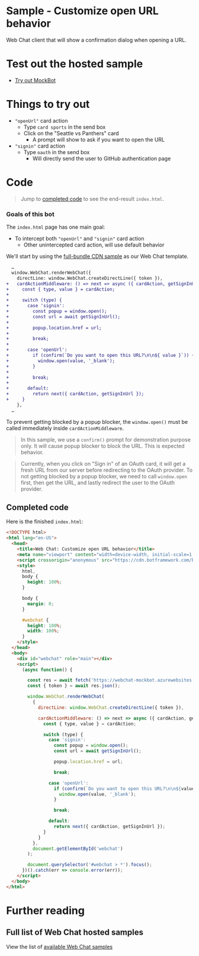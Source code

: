 # Sample - Customize open URL behavior

Web Chat client that will show a confirmation dialog when opening a URL.

# Test out the hosted sample

-  [Try out MockBot](https://microsoft.github.io/BotFramework-WebChat/04.api/i.open-url)

# Things to try out

-  `"openUrl"` card action
   -  Type `card sports` in the send box
   -  Click on the "Seattle vs Panthers" card
      -  A prompt will show to ask if you want to open the URL
-  `"signin"` card action
   -  Type `oauth` in the send box
      -  Will directly send the user to GitHub authentication page

# Code

> Jump to [completed code](#completed-code) to see the end-result `index.html`.

### Goals of this bot

The `index.html` page has one main goal:

-  To intercept both `"openUrl"` and `"signin"` card action
   -  Other unintercepted card action, will use default behavior

We'll start by using the [full-bundle CDN sample](../../01.getting-started/a.full-bundle/README.md) as our Web Chat template.

```diff
  …
  window.WebChat.renderWebChat({
    directLine: window.WebChat.createDirectLine({ token }),
+   cardActionMiddleware: () => next => async ({ cardAction, getSignInUrl }) => {
+     const { type, value } = cardAction;
+
+     switch (type) {
+       case 'signin':
+         const popup = window.open();
+         const url = await getSignInUrl();
+
+         popup.location.href = url;
+
+         break;
+
+       case 'openUrl':
+         if (confirm(`Do you want to open this URL?\n\n${ value }`)) {
+           window.open(value, '_blank');
+         }
+
+         break;
+
+       default:
+         return next({ cardAction, getSignInUrl });
+     }
    },
  …
```

To prevent getting blocked by a popup blocker, the `window.open()` must be called immediately inside `cardActionMiddleware`.

> In this sample, we use a `confirm()` prompt for demonstration purpose only. It will cause popup blocker to block the URL. This is expected behavior.

> Currently, when you click on "Sign in" of an OAuth card, it will get a fresh URL from our server before redirecting to the OAuth provider. To not getting blocked by a popup blocker, we need to call `window.open` first, then get the URL, and lastly redirect the user to the OAuth provider.

## Completed code

Here is the finished `index.html`:

<!-- prettier-ignore-start -->
```html
<!DOCTYPE html>
<html lang="en-US">
  <head>
    <title>Web Chat: Customize open URL behavior</title>
    <meta name="viewport" content="width=device-width, initial-scale=1.0" />
    <script crossorigin="anonymous" src="https://cdn.botframework.com/botframework-webchat/latest/webchat.js"></script>
    <style>
      html,
      body {
        height: 100%;
      }

      body {
        margin: 0;
      }

      #webchat {
        height: 100%;
        width: 100%;
      }
    </style>
  </head>
  <body>
    <div id="webchat" role="main"></div>
    <script>
      (async function() {

        const res = await fetch('https://webchat-mockbot.azurewebsites.net/directline/token', { method: 'POST' });
        const { token } = await res.json();

        window.WebChat.renderWebChat(
          {
            directLine: window.WebChat.createDirectLine({ token }),

            cardActionMiddleware: () => next => async ({ cardAction, getSignInUrl }) => {
              const { type, value } = cardAction;

              switch (type) {
                case 'signin':
                  const popup = window.open();
                  const url = await getSignInUrl();

                  popup.location.href = url;

                  break;

                case 'openUrl':
                  if (confirm(`Do you want to open this URL?\n\n${value}`)) {
                    window.open(value, '_blank');
                  }

                  break;

                default:
                  return next({ cardAction, getSignInUrl });
              }
            }
          },
          document.getElementById('webchat')
        );

        document.querySelector('#webchat > *').focus();
      })().catch(err => console.error(err));
    </script>
  </body>
</html>
```
<!-- prettier-ignore-end -->

# Further reading

## Full list of Web Chat hosted samples

View the list of [available Web Chat samples](https://github.com/microsoft/BotFramework-WebChat/tree/master/samples)
